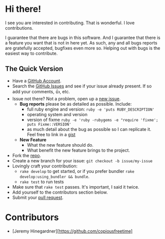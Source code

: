 # Hi there!

I see you are interested in contributing. That is wonderful. I love
contributions.

I guarantee that there are bugs in this software. And I guarantee that there is
a feature you want that is not in here yet. As such, any and all bugs reports
are gratefully accepted, bugfixes even more so. Helping out with bugs is the
easiest way to contribute.


## The Quick Version

* Have a [GitHub Account][].
* Search the [GitHub Issues][] and see if your issue already present. If so
  add your comments, :thumbsup:, etc.
* Issue not there? Not a problem, open up a [new issue][].
    * **Bug reports** please be as detailed as possible. Include:
        * full ruby engine and version: `ruby -e 'puts RUBY_DESCRIPTION'`
        * operating system and version
        * version of fixme `ruby -e 'ruby -rubygems -e "require 'fixme'; puts Fixme::VERSION'`
        * as much detail about the bug as possible so I can replicate it. Feel free
          to link in a [gist][]
    * **New Feature**
        * What the new feature should do.
        * What benefit the new feature brings to the project.
* Fork the [repo][].
* Create a new branch for your issue: `git checkout -b issue/my-issue`
* Lovingly craft your contribution:
    * `rake develop` to get started, or if you prefer bundler `rake develop:using_bundler && bundle`.
    * `rake test` to run tests
* Make sure that `rake test` passes. It's important, I said it twice.
* Add yourself to the contributors section below.
* Submit your [pull request][].

# Contributors

* [Jeremy Hinegardner][https://github.com/copiousfreetime]

[GitHub Account]: https://github.com/signup/free "GitHub Signup"
[GitHub Issues]:  https://github.com/copiousfreetime/fixme/issues "Fixme Issues"
[new issue]:      https://github.com/copiousfreetime/fixme/issues/new "New Fixme Issue"
[gist]:           https://gist.github.com/ "New Gist"
[repo]:           https://github.com/copiousfreetime/fixme "Fixme Repo"
[pull request]:   https://help.github.com/articles/using-pull-requests "Using Pull Requests"
